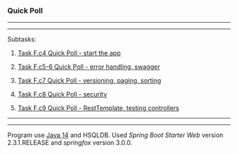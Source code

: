 ### **Quick Poll**

*****
*****

Subtasks:

  1. [Task F.c4 Quick Poll - start the app](docs/Fc4.md)

  2. [Task F.c5-6  Quick Poll - error handling, swagger](docs/Fc5-6.md)

  3. [Task F.c7  Quick Poll - versioning, paging, sorting](docs/Fc7.md)

  4. [Task F.c8  Quick Poll - security](docs/Fc8.md)

  5. [Task F.c9  Quick Poll - RestTemplate, testing controllers](docs/Fc9.md)

*****
*****
  
  Program use [Java 14](https://www.oracle.com/java/technologies/javase-downloads.html#javasejdk) and HSQLDB.
Used *Spring Boot Starter Web* version 2.3.1.RELEASE and *springfox* version 3.0.0.